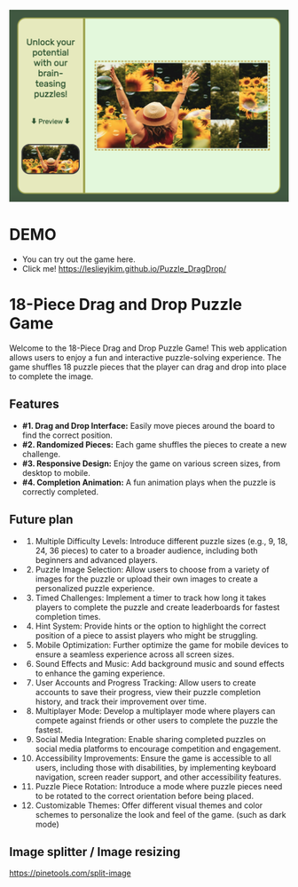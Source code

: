 ![Screenshot](https://github.com/leslieyjkim/Puzzle_DragDrop/blob/main/main.png?raw=true)

# DEMO
- You can try out the game here. 
- Click me! https://leslieyjkim.github.io/Puzzle_DragDrop/


# 18-Piece Drag and Drop Puzzle Game

Welcome to the 18-Piece Drag and Drop Puzzle Game! This web application allows users to enjoy a fun and interactive puzzle-solving experience. The game shuffles 18 puzzle pieces that the player can drag and drop into place to complete the image.

## Features

- **#1. Drag and Drop Interface:** Easily move pieces around the board to find the correct position.
- **#2. Randomized Pieces:** Each game shuffles the pieces to create a new challenge.
- **#3. Responsive Design:** Enjoy the game on various screen sizes, from desktop to mobile.
- **#4. Completion Animation:** A fun animation plays when the puzzle is correctly completed.


## Future plan
 
- 1. Multiple Difficulty Levels: Introduce different puzzle sizes (e.g., 9, 18, 24, 36 pieces) to cater to a broader audience, including both beginners and advanced players.
- 2. Puzzle Image Selection: Allow users to choose from a variety of images for the puzzle or upload their own images to create a personalized puzzle experience.
- 3. Timed Challenges: Implement a timer to track how long it takes players to complete the puzzle and create leaderboards for fastest completion times.
- 4. Hint System: Provide hints or the option to highlight the correct position of a piece to assist players who might be struggling.
- 5. Mobile Optimization: Further optimize the game for mobile devices to ensure a seamless experience across all screen sizes.
- 6. Sound Effects and Music: Add background music and sound effects to enhance the gaming experience.
- 7. User Accounts and Progress Tracking: Allow users to create accounts to save their progress, view their puzzle completion history, and track their improvement over time.
- 8. Multiplayer Mode: Develop a multiplayer mode where players can compete against friends or other users to complete the puzzle the fastest.
- 9. Social Media Integration: Enable sharing completed puzzles on social media platforms to encourage competition and engagement.
- 10. Accessibility Improvements: Ensure the game is accessible to all users, including those with disabilities, by implementing keyboard navigation, screen reader support, and other accessibility features.
- 11. Puzzle Piece Rotation: Introduce a mode where puzzle pieces need to be rotated to the correct orientation before being placed.
- 12. Customizable Themes: Offer different visual themes and color schemes to personalize the look and feel of the game. (such as dark mode)

## Image splitter / Image resizing
https://pinetools.com/split-image